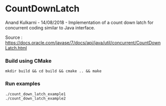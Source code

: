 # CountDownLatch
Anand Kulkarni - 14/08/2018 - Implementation of a count down latch for concurrent coding similar to Java interface.

Source : https://docs.oracle.com/javase/7/docs/api/java/util/concurrent/CountDownLatch.html

### Build using CMake

```
mkdir build && cd build && cmake .. && make
```

### Run examples
```
./count_down_latch_example1
./count_down_latch_example2
```